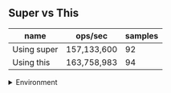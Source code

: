 ## Super vs This

|name|ops/sec|samples|
|-|-|-|
|Using super|157,133,600|92|
|Using this|163,758,983|94|


<details>
<summary>Environment</summary>

* __Machine:__ linux x64 | 4 vCPUs | 15.6GB Mem
* __Run:__ Tue Mar 12 2024 19:30:11 GMT+0000 (Coordinated Universal Time)
</details>

<!--
{"environment":{"platform":"linux","arch":"x64","cpus":4,"totalMemory":15.606498718261719},"benchmarks":[{"name":"Using super","opsSec":157133600.08109605,"samples":5},{"name":"Using this","opsSec":163758983.33046606,"samples":9}]}-->
